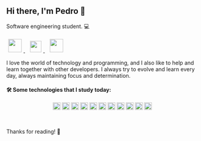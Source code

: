 ## Hi there, I'm Pedro 👋

Software engineering student. :computer:

<p>
  <a href="https://www.linkedin.com/in/pedro-henrique-gomes-barbosa-667766178">
    <img src="https://raw.githubusercontent.com/alexnaiman/alexnaiman/master/resources/linkedin.webp" height="35px" style="margin: 5px;" />
  </a>&nbsp;
  <a href="mailto:pedoguinha2@gmail.com">
    <img src="https://raw.githubusercontent.com/alexnaiman/alexnaiman/master/resources/gmail.png" height="30px" style="margin: 5px;" />
  </a>&nbsp;
  <a href="https://www.instagram.com/_pedrogomes5/?hl=pt-br">
    <img src="https://raw.githubusercontent.com/alexnaiman/alexnaiman/master/resources/instagram.webp" height="35px" style="margin: 5px;" />
  </a>
</p>

I love the world of technology and programming, and I also like to help and learn together with other developers. I always try to evolve and learn every day, always maintaining focus and determination.

<h4>🛠 Some technologies that I study today: </h4>
<p align="center">
  <code><img height="20" src="https://img.shields.io/badge/-HTML5-E34F26?style=flat&logo=html5&logoColor=white"></code>
  <code><img height="20" src="https://img.shields.io/badge/-CSS3-1572B6?style=flat&logoColor=white"></code>
  <code><img height="20" src="https://img.shields.io/badge/-JavaScript-black?style=flat&logo=javascript"></code>
  <code><img height="20" src="https://img.shields.io/badge/-TypeScript-007ACC?style=flat&logo=typescript"></code>
  <code><img height="20" src="https://img.shields.io/badge/-Nodejs-black?style=flat&logo=Node.js"></code>
  <code><img height="20" src="https://img.shields.io/badge/-React-black?style=flat&logo=react"></code>
  <code><img height="20" src="https://camo.githubusercontent.com/483be43ad78324ee7065df7061ddf6896a29e2db/68747470733a2f2f696d672e736869656c64732e696f2f62616467652f72656163745f6e61746976652532302d2532333230323332612e7376673f267374796c653d666f722d7468652d6261646765266c6f676f3d7265616374266c6f676f436f6c6f723d253233363144414642"></code>
  <code><img height="20" src="https://img.shields.io/badge/-Docker-black?style=flat-square&logo=docker"></code>
  <code><img height="20" src="https://img.shields.io/badge/-PostgreSQL-336791?style=flat-square&logo=postgresql"></code>
  <code><img height="20" src="https://img.shields.io/badge/-MySQL-black?style=flat"></code>
  <code><img height="20" src="https://img.shields.io/badge/-GitHub-181717?style=flat&logo=github"></code>
  
</p>
<br /> 

Thanks for reading! :blue_heart:
